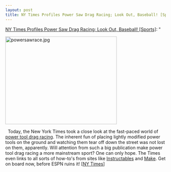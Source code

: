 ```yaml
--- 
layout: post
title: NY Times Profiles Power Saw Drag Racing; Look Out, Baseball! [Sports]
---
```

[NY Times Profiles Power Saw Drag Racing; Look Out, Baseball! \[Sports\]](http://feeds.gawker.com/~r/gizmodo/full/~3/358550410/ny-times-profiles-power-saw-drag-racing-look-out-baseball): "

<img src="http://r00tshell.com/wp-content/uploads/2008/08/powersawrace.jpg" border="0" alt="powersawrace.jpg" width="350" height="276" />

  Today, the New York Times took a close look at the fast-paced world of [power tool drag racing](http://gizmodo.com/5021069/power-tool-drag-racing-is-our-kind-of-non+sport). The inherent fun of placing lightly modified power tools on the ground and watching them tear off down the street was not lost on them, apparently. Will attention from such a big publication make power tool drag racing a more mainstream sport? One can only hope. The Times even links to all sorts of how-to's from sites like [Instructables](http://instructables.com/) and [Make](http://blog.makezine.com/). Get on board now, before ESPN ruins it! \[[NY Times](http://www.nytimes.com/2008/08/07/technology/personaltech/07basics.html)\]
